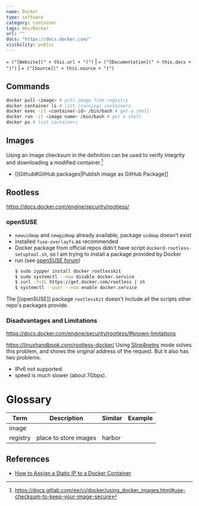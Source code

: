 ```yaml
---
name: Docker
type: software
category: container
tags: dev/Docker
url: ""
docs: "https://docs.docker.com/"
visibility: public
---
```

`= ("[Website](" + this.url + ")")` | `= ("[Documentation](" + this.docs + ")")` | `= ("[Source](" + this.source + ")")`

## Commands

```bash
docker pull <image> # pull image from registry
docker container ls # list (running) containers
docker exec -it <container-id> /bin/bash # get a shell
docker run -it <image name> /bin/bash # get a shell
docker ps # list containers
```


## Images

Using an image checksum in the definition can be used to verify integrity and downloading a modified container.[^1]
[^1]: https://docs.gitlab.com/ee/ci/docker/using_docker_images.html#use-checksum-to-keep-your-image-secure

- [[Github#GitHub packages|Publish image as GitHub Package]]


## Rootless
https://docs.docker.com/engine/security/rootless/

### openSUSE
- `newuidmap` and `newgidmap` already available, package `uidmap` doesn't exist
- installed `fuse-overlayfs` as recommended
- Docker package from official repos didn't have script `dockerd-rootless-setuptool.sh`, so I am trying to install a package provided by Docker
- run (see [openSUSE forum](https://forums.opensuse.org/t/how-can-i-request-the-official-repository-provides-tools-for-rootless-docker/164199))
  ```bash
  $ sudo zypper install docker rootlesskit
  $ sudo systemctl --now disable docker.service
  $ curl -fsSL https://get.docker.com/rootless | sh
  $ systemctl --user --now enable docker.service
  ```
The [[openSUSE]] package `rootlesskit` doesn't include all the scripts other repo's packages provide.

### Disadvantages and Limitations

https://docs.docker.com/engine/security/rootless/#known-limitations

https://linuxhandbook.com/rootless-docker/
Using [Slirp4netns](https://github.com/rootless-containers/slirp4netns?ref=linuxhandbook.com) mode solves this problem, and shows the original address of the request. But it also has two problems.

- IPv6 not supported.
- speed is much slower (about 7Gbps).


# Glossary

Term | Description | Similar | Example
-|-|-|-
image |
registry | place to store images | harbor


## References
- [How to Assign a Static IP to a Docker Container](https://www.howtogeek.com/devops/how-to-assign-a-static-ip-to-a-docker-container/)